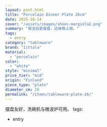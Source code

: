 ```yaml
---
layout: post.html
title: "Porcelain Dinner Plate 26cm"
date: 2025-10-14
cover: "/assets/images/shoes-margiela2.png"
summary: "简洁白瓷餐盘，边缘微上翘。"
tags:
  - entry
category: "tableware"
brand: "Iittala"
material:
  - "porcelain"
color:
  - "white"
style: "minimal"
price_tier: "mid"
origin: "Finland"
piece_type: "plate"
diameter_cm: 26
permalink: "/items/tableware-plate-26/"
---
```

摆盘友好，洗碗机与微波炉可用。
tags:
  - entry

